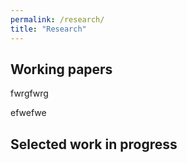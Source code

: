 ```yaml
---
permalink: /research/
title: "Research"
---
```


## Working papers

fwrgfwrg

efwefwe


## Selected work in progress